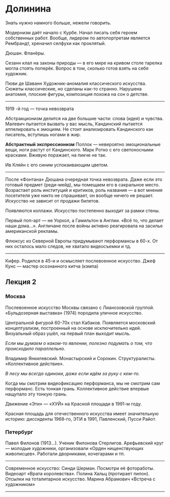 # Долинина

Знать нужно намного больше, нежели говорить. 

Модернизм даёт начало с Курбе. Начал писать себя героем собственных работ. Вообще, лидером по автопортретам является Рембрандт, хреначил селфухи как проклятый.

Дюшан. Фланёры.

Сезанн клал на законы природы — в его мире на кривом столе тарелка могла стоять поперёк. Вопрос в том, сколько готов взять на себя художник.

Пюви де Шаванн
Художник-аномалия классического искусства. Сюжеты классические, но сделаны как-то странно. Нарушена анатомия, плоские фигуры, композиция похожа на сон о детстве.

---- 

1919 -й год — точка невозврата

Абстракционизм делится на две большие части: слова (идея) и чувства. Малевич пытается вызвать у вас мысль, Кандинский пытается аппелировать к эмоциям. Не стоит анализировать Кандинского как писатель, вступишь ногами в жир.

**Абстрактный экспрессионизм**
Поллок — невероятно эмоциональные вещи, ноги растут от Кандинского.
Марк Ротко с его светоносными красками. Вживую поражает, на пикче не так.

Ив Кляйн с его синим успокаивающим цветом.

---- 

После «Фонтана» Дюшана очередная точка невозврата. Даже если это готовый предмет (реди-мейд), мы помещаем его в сакральное место. Возрастает роль институций и критиков, роль названия — а вот мнения посетителя уже никто не спрашивает, он вообще ничего не решает. Искусство не зависит от продажи билетов.

Появляются коллажи. Искусство постепенно выходит за рамки стены.

Первый поп-арт — не Уорхол, а Гамильтон в Англии. «Всё то, что делает наши дома...». Англичане после войны активно реагировала на засилье американской рекламы.

Флюксус из Северной Европы придумывают перформансы в 60-х. От них осталось мало следов, не хватало видеосъемки и тд.

---- 

Кифер. Родился в 45-и и осмысляет послевоенное искусство.
Джеф Кунс — мастер осознанного китча (кэмпа)

## Лекция 2

### Москва
Послевоенное искусство Москвы связано с Лианозовской группой. «Бульдозерная выставка» (1974) породила уличное искусство.

Центральной фигурой 60-70х стал Кабаков. Появляется московский концептуализм, построенный на основе исключительно идей. Визуальный образ ушёл, на первый план выходит мысль. 

_Если мы думаем о каком-то явлении, полезно подумать о том, что происходило параллельно._

Владимир Янкилевский. Монастырский и Сорокин. Структуралисты. «Коллективное действие». 

_В лесу мы всегда одиноки, даже если идём за руку с кем-то._

Когда мы смотрим видеофиксацию перформанса, мы не смотрим сам перформанс. Есть тонкая грань. Коллективное действие впервые нащупало эту тонкую грань.

Движение «Эти» — «ХУЙ» на Красной площади в 1991-м году.

Красная площадь для отечественного искусства имеет значительную историю: диссиденты 1968-го, ЭТИ в 1991, Павленский, Пусси Райот.

### Петербург

Павел Филонов (1913…). Ученик Филонова Стерлигов.
Арефьевский круг — молодые художники, организовали «Орден нищенствующих живописцев». Работали дворниками, кочегарами и тп.

---- 

Современное искусство: Синди Шерман. Посмотри её фотоработы.
Видеоарт «Врата королевства».
Полина Хальц (протирает пилон). Отсылки на тоталитарное искусство.
Марина Абрамович «Встреча с художником»

---- 

